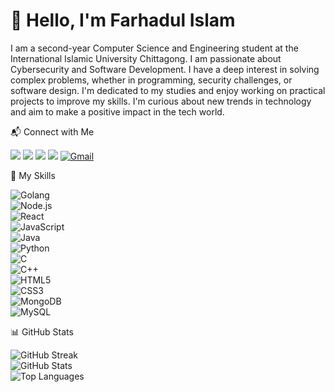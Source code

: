 # 👋 Hello, I'm Farhadul Islam

I am a second-year Computer Science and Engineering student at the International Islamic University Chittagong. I am passionate about Cybersecurity and Software Development. I have a deep interest in solving complex problems, whether in programming, security challenges, or software design. I'm dedicated to my studies and enjoy working on practical projects to improve my skills. I'm curious about new trends in technology and aim to make a positive impact in the tech world.

📬 Connect with Me  

<a href="https://www.linkedin.com/in/farhadul-islam-766611280/" target="_blank"><img src="https://img.shields.io/badge/LinkedIn-%230A66C2.svg?style=for-the-badge&logo=linkedin&logoColor=white" /></a>
<a href="https://www.facebook.com/farhadul.islam.rakib.2024" target="_blank"><img src="https://img.shields.io/badge/Facebook-%231877F2.svg?style=for-the-badge&logo=facebook&logoColor=white" /></a>
<a href="https://codeforces.com/profile/Darth_Farhad" target="_blank"><img src="https://img.shields.io/badge/Codeforces-%231560-blue?style=for-the-badge" /></a>
<a href="https://discord.com/users/elfaradio84054" target="_blank"><img src="https://img.shields.io/badge/Discord-%237289DA.svg?style=for-the-badge&logo=discord&logoColor=white" /></a>
[![Gmail](https://img.shields.io/badge/Gmail-%23D14836.svg?style=for-the-badge&logo=gmail&logoColor=white)](mailto:farhadulislam84054@gmail.com)

🚀 My Skills

![Golang](https://img.shields.io/badge/Go-00ADD8?style=for-the-badge&logo=go&logoColor=white)  
![Node.js](https://img.shields.io/badge/Node.js-43853D?style=for-the-badge&logo=node.js&logoColor=white)  
![React](https://img.shields.io/badge/React-20232A?style=for-the-badge&logo=react&logoColor=61DAFB)  
![JavaScript](https://img.shields.io/badge/JavaScript-F7DF1E?style=for-the-badge&logo=javascript&logoColor=black)  
![Java](https://img.shields.io/badge/Java-007396?style=for-the-badge&logo=java&logoColor=white)  
![Python](https://img.shields.io/badge/Python-3776AB?style=for-the-badge&logo=python&logoColor=white)  
![C](https://img.shields.io/badge/C-00599C?style=for-the-badge&logo=c&logoColor=white)  
![C++](https://img.shields.io/badge/C++-00599C?style=for-the-badge&logo=c%2B%2B&logoColor=white)  
![HTML5](https://img.shields.io/badge/HTML5-E34F26?style=for-the-badge&logo=html5&logoColor=white)  
![CSS3](https://img.shields.io/badge/CSS3-1572B6?style=for-the-badge&logo=css3&logoColor=white)  
![MongoDB](https://img.shields.io/badge/MongoDB-4EA94B?style=for-the-badge&logo=mongodb&logoColor=white)  
![MySQL](https://img.shields.io/badge/MySQL-4479A1?style=for-the-badge&logo=mysql&logoColor=white)  



📊 GitHub Stats  

![GitHub Streak](https://github-readme-streak-stats.herokuapp.com/?user=elfaradio&theme=tokyonight)  
![GitHub Stats](https://github-readme-stats.vercel.app/api?username=elfaradio&show_icons=true&theme=tokyonight)  
![Top Languages](https://github-readme-stats.vercel.app/api/top-langs/?username=elfaradio&layout=compact&theme=tokyonight)
